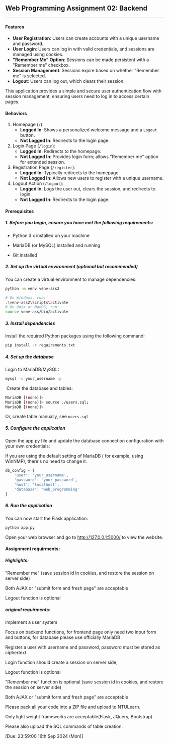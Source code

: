 ## Web Programming Assignment 02: Backend

---

#### Features 

- **User Registration**: Users can create accounts with a unique username and password.
- **User Login**: Users can log in with valid credentials, and sessions are managed using cookies.
- **"Remember Me" Option**: Sessions can be made persistent with a "Remember me" checkbox.
- **Session Management**: Sessions expire based on whether "Remember me" is selected.
- **Logout**: Users can log out, which clears their session.

This application provides a simple and secure user authentication flow with session management, ensuring users need to log in to access certain pages.

#### Behaviors

1. Homepage (`/`):
   - **Logged In**: Shows a personalized welcome message and a `Logout` button.
   - **Not Logged In**: Redirects to the login page.
2. Login Page (`/login`):
   - **Logged In**: Redirects to the homepage.
   - **Not Logged In**: Provides login form; allows "Remember me" option for extended session.
3. Registration Page (`/register`):
   - **Logged In**: Typically redirects to the homepage.
   - **Not Logged In**: Allows new users to register with a unique username.
4. Logout Action (`/logout`):
   - **Logged In**: Logs the user out, clears the session, and redirects to login.
   - **Not Logged In**: Redirects to the login page.



#### Prerequisites

##### 1. Before you begin, ensure you have met the following requirements:

- Python 3.x installed on your machine

- MariaDB (or MySQL) installed and running
- Git installed

##### 2. Set up the virtual environment (**optional** but recommended)

You can create a virtual environment to manage dependencies:

```bash
python -m venv venv-ass2

# On Windows, run:
.\venv-ass2\Scripts\activate
# On Unix or MacOS, run:
source venv-ass/bin/activate

```

##### 3. Install dependencies

Install the required Python packages using the following command:

```bash
pip install -r requirements.txt
```

##### 4. Set up the database

Login to MariaDB/MySQL:

```bash
mysql -u your_username -p

```

​	Create the database and tables:

```bash
MariaDB [(none)]>
MariaDB [(none)]> source ./users.sql;
MariaDB [(none)]>

```

Or, create table manually, see `users.sql`


##### 5. Configure the application

Open the app.py file and update the database connection configuration with your own credentials:

If you are using the default setting of MariaDB ( for example, using WinNMP), there's no need to change it. 

```python
db_config = {
    'user': 'your_username',
    'password': 'your_password',
    'host': 'localhost',
    'database': 'web_programming'
}
```


##### 6. Run the application

You can now start the Flask application:

```bash
python app.py
```

Open your web browser and go to http://127.0.0.1:5000/ to view the website.





#### Assignment requirments:

##### Highlights:

"Remember me" (save session id in cookies, and restore the session on server side)

Both AJAX or "submit form and fresh page" are acceptable

Logout function is optional

##### original requirments:

implement a user system

Focus on backend functions, for frontend page only need two input form and buttons, for database please use officially MariaDB

Register a user with username and password, password must be stored as ciphertext

Login function should create a session on server side,

Logout function is optional

"Remember me" function is optional (save session id in cookies, and restore the session on server side)

Both AJAX or "submit form and fresh page" are acceptable

Please pack all your code into a ZIP file and upload to NTULearn.

Only light weight frameworks are acceptable(Flask, JQuery, Bootstrap)

Please also upload the SQL commands of table creation.

[Due: 23:59:00 16th Sep 2024 (Mon)]